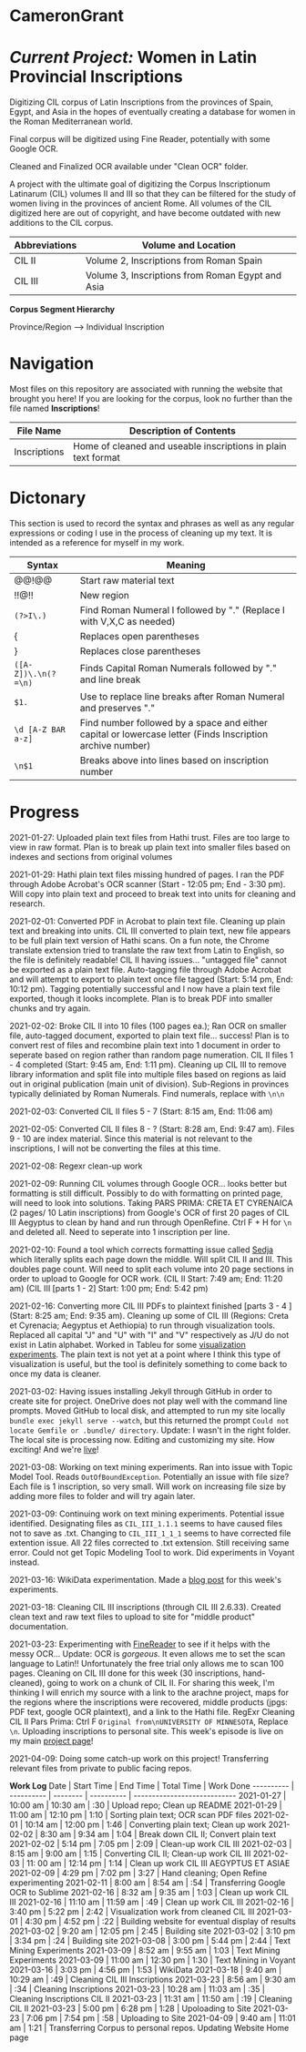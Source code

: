 # CameronGrant
# *Current Project:* Women in Latin Provincial Inscriptions
Digitizing CIL corpus of Latin Inscriptions from the provinces of Spain, Egypt, and Asia in the hopes of eventually creating a database for women in the Roman Mediterranean world.

Final corpus will be digitized using Fine Reader, potentially with some Google OCR.

Cleaned and Finalized OCR available under "Clean OCR" folder.

A project with the ultimate goal of digitizing the Corpus Inscriptionum Latinarum (CIL) volumes II and III so that they can be filtered for the study of women living in the provinces of ancient Rome. All volumes of the CIL digitized here are out of copyright, and have become outdated with new additions to the CIL corpus.

Abbreviations | Volume and Location
------------- | -------
CIL II | Volume 2, Inscriptions from Roman Spain
CIL III | Volume 3, Inscriptions from Roman Egypt and Asia

**Corpus Segment Hierarchy**

Province/Region --> Individual Inscription

# Navigation

Most files on this repository are associated with running the website that brought you here! If you are looking for the corpus, look no further than the file named **Inscriptions**!

File Name | Description of Contents
--------- | -----------------------
Inscriptions | Home of cleaned and useable inscriptions in plain text format

# Dictonary

This section is used to record the syntax and phrases as well as any regular expressions or coding I use in the process of cleaning up my text. It is intended as a reference for myself in my work.

Syntax | Meaning
------ | -------
@@!@@ | Start raw material text
!!@!! | New region
`(?>I\.)`| Find Roman Numeral I followed by "." (Replace I with V,X,C as needed)
{| Replaces open parentheses
} | Replaces close parentheses
`([A-Z])\.\n(?=\n)` | Finds Capital Roman Numerals followed by "." and line break
`$1.` | Use to replace line breaks after Roman Numeral and preserves "."
`\d [A-Z BAR a-z]` | Find number followed by a space and either capital or lowercase letter (Finds Inscription archive number)
`\n$1` | Breaks above into lines based on inscription number

# **Progress**
2021-01-27: Uploaded plain text files from Hathi trust. Files are too large to view in raw format. Plan is to break up plain text into smaller files based on indexes and sections from original volumes

2021-01-29: Hathi plain text files missing hundred of pages. I ran the PDF through Adobe Acrobat's OCR scanner (Start - 12:05 pm; End - 3:30 pm). Will copy into plain text and proceed to break text into units for cleaning and research.

2021-02-01: Converted PDF in Acrobat to plain text file. Cleaning up plain text and breaking into units. CIL III converted to plain text, new file appears to be full plain text version of Hathi scans. On a fun note, the Chrome translate extension tried to translate the raw text from Latin to English, so the file is definitely readable! CIL II having issues... "untagged file" cannot be exported as a plain text file. Auto-tagging file through Adobe Acrobat and will attempt to export to plain text once file tagged (Start: 5:14 pm, End: 10:12 pm). Tagging potentially successful and I now have a plain text file exported, though it looks incomplete. Plan is to break PDF into smaller chunks and try again.

2021-02-02: Broke CIL II into 10 files (100 pages ea.); Ran OCR on smaller file, auto-tagged document, exported to plain text file... success! Plan is to convert rest of files and recombine plain text into 1 document in order to seperate based on region rather than random page numeration. CIL II files 1 - 4 completed (Start: 9:45 am, End: 1:11 pm). Cleaning up CIL III to remove library information and split file into multiple files based on regions as laid out in original publication (main unit of division). Sub-Regions in provinces typically deliniated by Roman Numerals. Find numerals, replace with `\n\n`

2021-02-03: Converted CIL II files 5 - 7 (Start: 8:15 am, End: 11:06 am)

2021-02-05: Converted CIL II files 8 - ? (Start: 8:28 am, End: 9:47 am). Files 9 - 10 are index material. Since this material is not relevant to the inscriptions, I will not be converting the files at this time.

2021-02-08: Regexr clean-up work

2021-02-09: Running CIL volumes through Google OCR... looks better but formatting is still difficult. Possibly to do with formatting on printed page, will need to look into solutions. Taking PARS PRIMA: CRETA ET CYRENAICA (2 pages/ 10 Latin inscriptions) from Google's OCR of first 20 pages of CIL III Aegyptus to clean by hand and run through OpenRefine. Ctrl F + H for `\n` and deleted all. Need to seperate into 1 inscription per line.

2021-02-10: Found a tool which corrects formatting issue called [Sedja](https://www.sejda.com/split-pdf-down-the-middle) which literally splits each page down the middle. Will split CIL II and III. This doubles page count. Will need to split each volume into 20 page sections in order to upload to Google for OCR work. (CIL II Start: 7:49 am; End: 11:20 am) (CIL III [parts 1 - 2] Start: 1:00 pm; End: 5:42 pm)

2021-02-16: Converting more CIL III PDFs to plaintext finished [parts 3 - 4 ] (Start: 8:25 am; End: 9:35 am). Cleaning up some of CIL III (Regions: Creta et Cyrenacia; Aegyptus et Aethiopia) to run through visualization tools. Replaced all capital "J" and "U" with "I" and "V" respectively as J/U do not exist in Latin alphabet. Worked in Tableu for some [visualization experiments](https://public.tableau.com/views/CILIIIParsPrimaSecvnda/Sheet14?:language=en&:display_count=y&:origin=viz_share_link). The plain text is not yet at a point where I think this type of visualization is useful, but the tool is definitely something to come back to once my data is cleaner.

2021-03-02: Having issues installing Jekyll through GitHub in order to create site for project. OneDrive does not play well with the command line prompts. Moved GitHub to local disk, and attempted to run my site locally `bundle exec jekyll serve --watch`, but this returned the prompt `Could not locate Gemfile or .bundle/ directory`. Update: I wasn't in the right folder. The local site is processing now. Editing and customizing my site. How exciting! And we're [live](https://cgrantclassics.github.io/CameronGrant/)!

2021-03-08: Working on text mining experiments. Ran into issue with Topic Model Tool. Reads `OutOfBoundException`. Potentially an issue with file size? Each file is 1 inscription, so very small. Will work on increasing file size by adding more files to folder and will try again later.

2021-03-09: Continuing work on text mining experiments. Potential issue identified. Designating files as `CIL_III_1.1.1` seems to have caused files not to save as .txt. Changing to `CIL_III_1_1_1` seems to have corrected file extention issue. All 22 files corrected to .txt extension. Still receiving same error. Could not get Topic Modeling Tool to work. Did experiments in Voyant instead.

2021-03-16: WikiData experimentation. Made a [blog post](https://cgrantclassics.github.io/CameronGrant/2021/03/16/foray-into-wikidata.html) for this week's experiments.

2021-03-18: Cleaning CIL III inscriptions (through CIL III 2.6.33). Created clean text and raw text files to upload to site for "middle product" documentation.

2021-03-23: Experimenting with [FineReader](https://pdf.abbyy.com/finereader-pdf/trial/) to see if it helps with the messy OCR... Update: OCR is *gorgeous*. It even allows me to set the scan language to Latin!! Unfortunately the free trial only allows me to scan 100 pages. Cleaning on CIL III done for this week (30 inscriptions, hand-cleaned), going to work on a chunk of CIL II. For sharing this week, I'm thinking I will enrich my source with a link to the arachne project, maps for the regions where the inscriptions were recovered, middle products (jpgs: PDF text, google OCR plaintext), and a link to the Hathi file. RegExr Cleaning CIL II Pars Prima: Ctrl F `Original from\nUNIVERSITY OF MINNESOTA`, Replace `\n`. Uploading inscriptions to personal site. This week's episode is live on my main [project page](https://cgrantclassics.github.io/CameronGrant/WomenInRomanPI/)!

2021-04-09: Doing some catch-up work on this project! Transferring relevant files from private to public facing repos.

**Work Log**
Date | Start Time | End Time | Total Time | Work Done
---------- | ---------- | -------- | ---------- | ----------------------------
2021-01-27 | 10:00 am | 10:30 am | :30 | Upload repo; Clean up README
2021-01-29 | 11:00 am | 12:10 pm | 1:10 | Sorting plain text; OCR scan PDF files
2021-02-01 | 10:14 am | 12:00 pm | 1:46 | Converting plain text; Clean up work
2021-02-02 | 8:30 am | 9:34 am | 1:04 | Break down CIL II; Convert plain text
2021-02-02 | 5:14 pm | 7:05 pm | 2:09 | Clean-up work CIL III
2021-02-03 | 8:15 am | 9:00 am | 1:15 | Converting CIL II; Clean-up work CIL III
2021-02-03 | 11: 00 am | 12:14 pm | 1:14 | Clean up work CIL III AEGYPTUS ET ASIAE
2021-02-09 | 4:29 pm | 7:02 pm | 3:27 | Hand cleaning; Open Refine experimenting
2021-02-11 | 8:00 am | 8:54 am | :54 | Transferring Google OCR to Sublime
2021-02-16 | 8:32 am | 9:35 am | 1:03 | Clean up work CIL III
2021-02-16 | 11:10 am | 11:59 am | :49 | Clean up work CIL III
2021-02-16 | 3:40 pm | 5:22 pm | 2:42 | Visualization work from cleaned CIL III
2021-03-01 | 4:30 pm | 4:52 pm | :22 | Building website for eventual display of results
2021-03-02 | 9:20 am | 12:05 pm | 2:45 | Building site
2021-03-02 | 3:10 pm | 3:34 pm | :24 | Building site
2021-03-08 | 3:00 pm | 5:44 pm | 2:44 | Text Mining Experiments
2021-03-09 | 8:52 am | 9:55 am | 1:03 | Text Mining Experiments
2021-03-09 | 11:00 am | 12:30 pm | 1:30 | Text Mining in Voyant
2021-03-16 | 3:03 pm | 4:56 pm | 1:53 | WikiData
2021-03-18 | 9:40 am | 10:29 am | :49 | Cleaning CIL III Inscriptions
2021-03-23 | 8:56 am | 9:30 am | :34 | Cleaning Inscriptions
2021-03-23 | 10:28 am | 11:03 am | :35 | Cleaning Inscriptions CIL II
2021-03-23 | 11:31 am | 11:50 am | :19 | Cleaning CIL II
2021-03-23 | 5:00 pm | 6:28 pm | 1:28 | Upoloading to Site
2021-03-23 | 7:06 pm | 7:54 pm | :58 | Uploading to Site
2021-04-09 | 9:40 am | 11:01 am | 1:21 | Transferring Corpus to personal repos. Updating Website Home page

